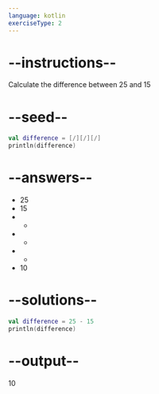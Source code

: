 ```yaml
---
language: kotlin
exerciseType: 2
---
```


# --instructions--

Calculate the difference between 25 and 15

# --seed--

```kotlin
val difference = [/][/][/]
println(difference)
```

# --answers--

- 25
- 15
-  - 
-  + 
-  * 
- 10

# --solutions--

```kotlin
val difference = 25 - 15
println(difference)
```

# --output--

10
